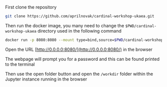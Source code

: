 
First clone the repository

```bash
git clone https://github.com/aprilnovak/cardinal-workshop-ukaea.git
```

Then run the docker image, you many need to change the ```$PWD/cardinal-workshop-ukaea``` directory used in the following command
```bash
docker run -p 8080:8080 --mount type=bind,source=$PWD/cardinal-workshop-ukaea,target=/workdir idaholab/cardinal:latest code-server-cardinal /workdir
```

Open the URL [http://0.0.0.0:8080/](http://0.0.0.0:8080/) in the browser

The webpage will prompt you for a password and this can be found printed to the terminal

Then use the open folder button and open the ```/workdir``` folder within the Jupyter instance running in the browser
